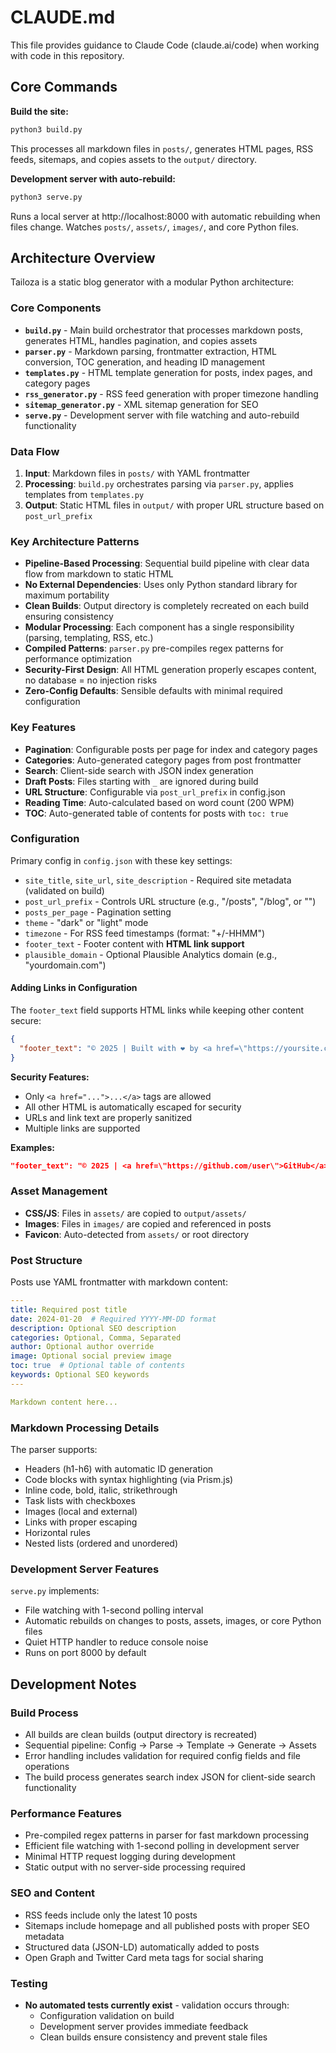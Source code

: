 # CLAUDE.md

This file provides guidance to Claude Code (claude.ai/code) when working with code in this repository.

## Core Commands

**Build the site:**
```bash
python3 build.py
```
This processes all markdown files in `posts/`, generates HTML pages, RSS feeds, sitemaps, and copies assets to the `output/` directory.

**Development server with auto-rebuild:**
```bash
python3 serve.py
```
Runs a local server at http://localhost:8000 with automatic rebuilding when files change. Watches `posts/`, `assets/`, `images/`, and core Python files.

## Architecture Overview

Tailoza is a static blog generator with a modular Python architecture:

### Core Components

- **`build.py`** - Main build orchestrator that processes markdown posts, generates HTML, handles pagination, and copies assets
- **`parser.py`** - Markdown parsing, frontmatter extraction, HTML conversion, TOC generation, and heading ID management
- **`templates.py`** - HTML template generation for posts, index pages, and category pages
- **`rss_generator.py`** - RSS feed generation with proper timezone handling
- **`sitemap_generator.py`** - XML sitemap generation for SEO
- **`serve.py`** - Development server with file watching and auto-rebuild functionality

### Data Flow

1. **Input**: Markdown files in `posts/` with YAML frontmatter
2. **Processing**: `build.py` orchestrates parsing via `parser.py`, applies templates from `templates.py`
3. **Output**: Static HTML files in `output/` with proper URL structure based on `post_url_prefix`

### Key Architecture Patterns

- **Pipeline-Based Processing**: Sequential build pipeline with clear data flow from markdown to static HTML
- **No External Dependencies**: Uses only Python standard library for maximum portability
- **Clean Builds**: Output directory is completely recreated on each build ensuring consistency
- **Modular Processing**: Each component has a single responsibility (parsing, templating, RSS, etc.)
- **Compiled Patterns**: `parser.py` pre-compiles regex patterns for performance optimization
- **Security-First Design**: All HTML generation properly escapes content, no database = no injection risks
- **Zero-Config Defaults**: Sensible defaults with minimal required configuration

### Key Features

- **Pagination**: Configurable posts per page for index and category pages
- **Categories**: Auto-generated category pages from post frontmatter
- **Search**: Client-side search with JSON index generation
- **Draft Posts**: Files starting with `_` are ignored during build
- **URL Structure**: Configurable via `post_url_prefix` in config.json
- **Reading Time**: Auto-calculated based on word count (200 WPM)
- **TOC**: Auto-generated table of contents for posts with `toc: true`

### Configuration

Primary config in `config.json` with these key settings:
- `site_title`, `site_url`, `site_description` - Required site metadata (validated on build)
- `post_url_prefix` - Controls URL structure (e.g., "/posts", "/blog", or "")
- `posts_per_page` - Pagination setting
- `theme` - "dark" or "light" mode
- `timezone` - For RSS feed timestamps (format: "+/-HHMM")
- `footer_text` - Footer content with **HTML link support**
- `plausible_domain` - Optional Plausible Analytics domain (e.g., "yourdomain.com")

#### Adding Links in Configuration

The `footer_text` field supports HTML links while keeping other content secure:

```json
{
  "footer_text": "© 2025 | Built with ❤️ by <a href=\"https://yoursite.com\">Your Name</a>"
}
```

**Security Features:**
- Only `<a href="...">...</a>` tags are allowed  
- All other HTML is automatically escaped for security
- URLs and link text are properly sanitized
- Multiple links are supported

**Examples:**
```json
"footer_text": "© 2025 | <a href=\"https://github.com/user\">GitHub</a> | <a href=\"mailto:hello@example.com\">Contact</a>"
```

### Asset Management

- **CSS/JS**: Files in `assets/` are copied to `output/assets/`
- **Images**: Files in `images/` are copied and referenced in posts
- **Favicon**: Auto-detected from `assets/` or root directory

### Post Structure

Posts use YAML frontmatter with markdown content:
```yaml
---
title: Required post title
date: 2024-01-20  # Required YYYY-MM-DD format
description: Optional SEO description
categories: Optional, Comma, Separated
author: Optional author override
image: Optional social preview image
toc: true  # Optional table of contents
keywords: Optional SEO keywords
---

Markdown content here...
```

### Markdown Processing Details

The parser supports:
- Headers (h1-h6) with automatic ID generation
- Code blocks with syntax highlighting (via Prism.js)
- Inline code, bold, italic, strikethrough
- Task lists with checkboxes
- Images (local and external)
- Links with proper escaping
- Horizontal rules
- Nested lists (ordered and unordered)

### Development Server Features

`serve.py` implements:
- File watching with 1-second polling interval
- Automatic rebuilds on changes to posts, assets, images, or core Python files
- Quiet HTTP handler to reduce console noise
- Runs on port 8000 by default

## Development Notes

### Build Process
- All builds are clean builds (output directory is recreated)
- Sequential pipeline: Config → Parse → Template → Generate → Assets
- Error handling includes validation for required config fields and file operations
- The build process generates search index JSON for client-side search functionality

### Performance Features
- Pre-compiled regex patterns in parser for fast markdown processing
- Efficient file watching with 1-second polling in development server
- Minimal HTTP request logging during development
- Static output with no server-side processing required

### SEO and Content
- RSS feeds include only the latest 10 posts
- Sitemaps include homepage and all published posts with proper SEO metadata
- Structured data (JSON-LD) automatically added to posts
- Open Graph and Twitter Card meta tags for social sharing

### Testing
- **No automated tests currently exist** - validation occurs through:
  - Configuration validation on build
  - Development server provides immediate feedback
  - Clean builds ensure consistency and prevent stale files